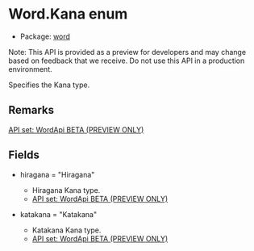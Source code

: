 # Word.Kana enum

- Package: [word](/en-us/javascript/api/word)

Note: This API is provided as a preview for developers and may change based on feedback that we receive. Do not use this API in a production environment.

Specifies the Kana type.

## Remarks

[API set: WordApi BETA (PREVIEW ONLY)](/en-us/javascript/api/requirement-sets/word/word-api-requirement-sets)

## Fields

- hiragana = "Hiragana"
  - Hiragana Kana type.
  - [API set: WordApi BETA (PREVIEW ONLY)](/en-us/javascript/api/requirement-sets/word/word-api-requirement-sets)

- katakana = "Katakana"
  - Katakana Kana type.
  - [API set: WordApi BETA (PREVIEW ONLY)](/en-us/javascript/api/requirement-sets/word/word-api-requirement-sets)
